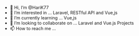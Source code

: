 - 👋 Hi, I’m @HariK77
- 👀 I’m interested in ... Laravel, RESTful API and Vue,js
- 🌱 I’m currently learning ...  Vue,js
- 💞️ I’m looking to collaborate on ... Laravel and Vue.js Projects
- 📫 How to reach me ...

<!---
HariK77/HariK77 is a ✨ special ✨ repository because its `README.md` (this file) appears on your GitHub profile.
You can click the Preview link to take a look at your changes.
--->
